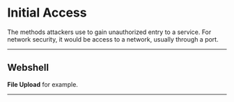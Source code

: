 # Initial Access

The methods attackers use to gain unauthorized entry to a service. For network security, it would be access to a network, usually through a port.

---

## Webshell

**File Upload** for example.

---
